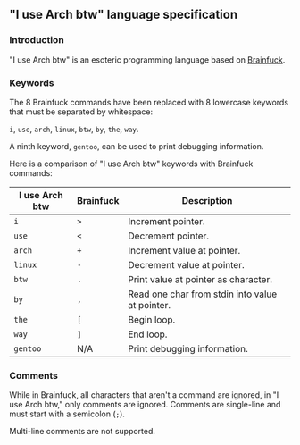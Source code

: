 ## "I use Arch btw" language specification

### Introduction

"I use Arch btw" is an esoteric programming language based on
[Brainfuck](https://en.wikipedia.org/wiki/Brainfuck).

### Keywords

The 8 Brainfuck commands have been replaced with 8 lowercase keywords that must
be separated by whitespace:

`i`, `use`, `arch`, `linux`, `btw`, `by`, `the`, `way`.

A ninth keyword, `gentoo`, can be used to print debugging information.

Here is a comparison of "I use Arch btw" keywords with Brainfuck commands:

| I use Arch btw | Brainfuck | Description                                     |
| -------------- | --------- | ----------------------------------------------- |
| `i`            | `>`       | Increment pointer.                              |
| `use`          | `<`       | Decrement pointer.                              |
| `arch`         | `+`       | Increment value at pointer.                     |
| `linux`        | `-`       | Decrement value at pointer.                     |
| `btw`          | `.`       | Print value at pointer as character.            |
| `by`           | `,`       | Read one char from stdin into value at pointer. |
| `the`          | `[`       | Begin loop.                                     |
| `way`          | `]`       | End loop.                                       |
| `gentoo`       | N/A       | Print debugging information.                    |

### Comments

While in Brainfuck, all characters that aren't a command are ignored, in
"I use Arch btw," only comments are ignored. Comments are single-line and must
start with a semicolon (`;`).

Multi-line comments are not supported.
